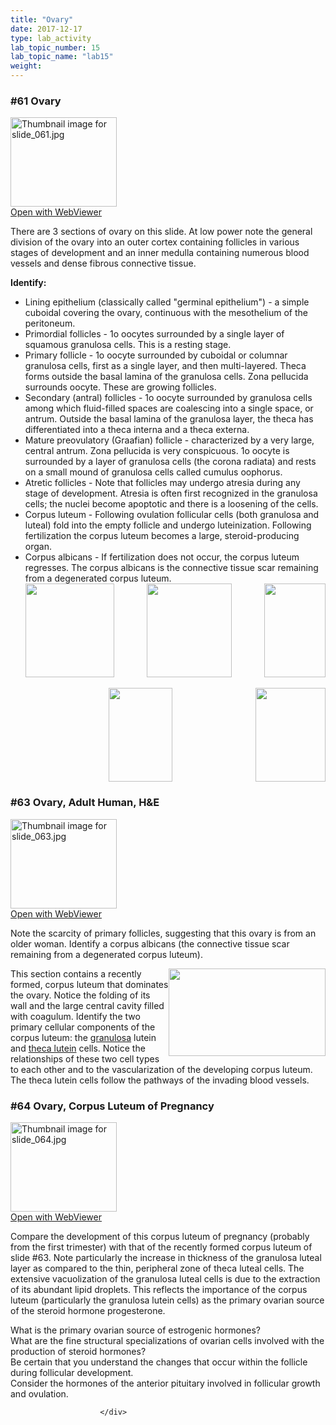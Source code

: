 ```yaml
---
title: "Ovary"
date: 2017-12-17
type: lab_activity
lab_topic_number: 15
lab_topic_name: "lab15"
weight: 
---
```

<div class="entrybody">
						<h3>#61 Ovary</h3>

<div class="thumbnail"> <a href="http://virtualslides.cumc.columbia.edu/61.svs/view.apml?" target="_blank"><img alt="Thumbnail image for slide_061.jpg" src="http://histologylab.ccnmtl.columbia.edu/assets/images/slide_061-thumb-170x143-1533.jpg" width="170" height="143" class="mt-image-left"></a><br><a href="http://virtualslides.cumc.columbia.edu/61.svs/view.apml?" target="_blank">Open with WebViewer</a> </div>

<p>There are 3 sections of ovary on this slide. At low power note the general division of the ovary into an outer cortex containing follicles in various stages of development and an inner medulla containing numerous blood vessels and dense fibrous connective tissue.</p>

<p><strong>Identify:</strong></p>


<ul>
<li>Lining epithelium (classically called "germinal epithelium") - a simple cuboidal covering the ovary, continuous with the mesothelium of the peritoneum.</li>
<li>Primordial follicles - 1o oocytes surrounded by a single layer of squamous granulosa cells. This is a resting stage.</li>
<li>Primary follicle - 1o oocyte surrounded by cuboidal or columnar granulosa cells, first as a single layer, and then multi-layered. Theca forms outside the basal lamina of the granulosa cells. Zona pellucida surrounds oocyte. These are growing follicles. </li>
<li>Secondary (antral) follicles - 1o oocyte surrounded by granulosa cells among which fluid-filled spaces are coalescing into a single space, or antrum. Outside the basal lamina of the granulosa layer, the theca has differentiated into a theca interna and a theca externa.</li>
<li>Mature preovulatory (Graafian) follicle - characterized by a very large, central antrum. Zona pellucida is very conspicuous. 1o oocyte is surrounded by a layer of granulosa cells (the corona radiata) and rests on a small mound of granulosa cells called cumulus oophorus.</li>
<li>Atretic follicles - Note that follicles may undergo atresia during any stage of development. Atresia is often first recognized in the granulosa cells; the nuclei become apoptotic and there is a loosening of the cells. </li>
<li>Corpus luteum - Following ovulation follicular cells (both granulosa and luteal) fold into the empty follicle and undergo luteinization. Following fertilization the corpus luteum becomes a large, steroid-producing organ.</li>
<li>Corpus albicans - If fertilization does not occur, the corpus luteum regresses. The corpus albicans is the connective tissue scar remaining from a degenerated corpus luteum.  <br>
<img src="http://histologylab.ccnmtl.columbia.edu/assets/images/61%20ovary%20-%20primordial%20follicle.jpg" style="width:142px; height:150px; float:left;"><div style="text-align: center;"><img src="http://histologylab.ccnmtl.columbia.edu/assets/images/61%20ovary%20-%20unilaminar%20primary%20follicle.jpg" style="width:136px; height:150px;"><img src="http://histologylab.ccnmtl.columbia.edu/assets/images/61%20ovary%20-%20mulitlaminar%20primary%20follicle.jpg" style="width:98px; height:150px; float:right;"></div><br>
<div style="text-align: center;"><img src="http://histologylab.ccnmtl.columbia.edu/assets/images/61%20ovary%20-%20secondary%20follicle.jpg" style="width:102px; height:150px;"><img src="http://histologylab.ccnmtl.columbia.edu/assets/images/61%20ovary%20-%20mature%20folicle.jpg" style="width:112px; height:150px; float:right;"></div></li>
</ul>




<h3>#63 Ovary, Adult Human, <span class="caps">H&amp;E </span></h3>

<div class="thumbnail"> <a href="http://virtualslides.cumc.columbia.edu/63.svs/view.apml?" target="_blank"><img alt="Thumbnail image for slide_063.jpg" src="http://histologylab.ccnmtl.columbia.edu/assets/images/slide_063-thumb-170x143-1536.jpg" width="170" height="143" class="mt-image-left"></a><br><a href="http://virtualslides.cumc.columbia.edu/63.svs/view.apml?" target="_blank">Open with WebViewer</a> </div>

<p>Note the scarcity of primary follicles, suggesting that this ovary is from an older woman. Identify a corpus albicans (the connective tissue scar remaining from a degenerated corpus luteum). </p>

<p><img src="http://histologylab.ccnmtl.columbia.edu/assets/images/63%20ovary%20-%20corpus%20luteum.jpg" style="width:251px; height:140px; float:right;">This section contains a recently formed, corpus luteum that dominates the ovary.  Notice the folding of its wall and the large central cavity filled with coagulum.  Identify the two primary cellular components of the corpus luteum: the <u>granulosa</u> lutein and <u>theca lutein</u> cells.  Notice the relationships of these two cell types to each other and to the vascularization of the developing corpus luteum.  The theca lutein cells follow the pathways of the invading blood vessels.</p>

<h3>#64 Ovary, Corpus Luteum of Pregnancy</h3>

<div class="thumbnail"> <a href="http://virtualslides.cumc.columbia.edu/64.svs/view.apml?" target="_blank"><img alt="Thumbnail image for slide_064.jpg" src="http://histologylab.ccnmtl.columbia.edu/assets/images/slide_064-thumb-170x143-1539.jpg" width="170" height="143" class="mt-image-left"></a><br><a href="http://virtualslides.cumc.columbia.edu/64.svs/view.apml?" target="_blank">Open with WebViewer</a> </div>

<p>Compare the development of this corpus luteum of pregnancy (probably from the first trimester) with that of the recently formed corpus luteum of slide #63. Note particularly the increase in thickness of the granulosa luteal layer as compared to the thin, peripheral zone of theca luteal cells. The extensive vacuolization of the granulosa luteal cells is due to the extraction of its abundant lipid droplets. This reflects the importance of the corpus luteum (particularly the granulosa lutein cells) as the primary ovarian source of the steroid hormone progesterone.</p>

<p>What is the primary ovarian source of estrogenic hormones?<br>
What are the fine structural specializations of ovarian cells involved with the production of steroid hormones?<br>
Be certain that you understand the changes that occur within the follicle during follicular development.<br>
Consider the hormones of the anterior pituitary involved in follicular growth and ovulation.</p>
						
						
						</div>
